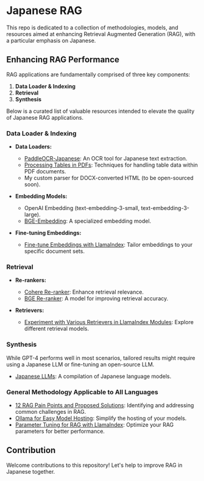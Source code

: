 # Japanese RAG

This repo is dedicated to a collection of methodologies, models, and resources aimed at enhancing Retrieval Augmented Generation (RAG), with a particular emphasis on Japanese.

## Enhancing RAG Performance

RAG applications are fundamentally comprised of three key components:

1. **Data Loader & Indexing**
2. **Retrieval**
3. **Synthesis**

Below is a curated list of valuable resources intended to elevate the quality of Japanese RAG applications.

### Data Loader & Indexing

- **Data Loaders:**

  - [PaddleOCR-Japanese](https://github.com/PaddlePaddle/PaddleOCR/blob/release/2.7/doc/doc_i18n/README_%E6%97%A5%E6%9C%AC%E8%AA%9E.md): An OCR tool for Japanese text extraction.
  - [Processing Tables in PDFs](https://webcache.googleusercontent.com/search?q=cache:https://levelup.gitconnected.com/a-guide-to-processing-tables-in-rag-pipelines-with-llamaindex-and-unstructuredio-3500c8f917a7&strip=0&vwsrc=1&referer=medium-parser): Techniques for handling table data within PDF documents.
  - My custom parser for DOCX-converted HTML (to be open-sourced soon).

- **Embedding Models:**

  - OpenAI Embedding (text-embedding-3-small, text-embedding-3-large).
  - [BGE-Embedding](https://github.com/FlagOpen/FlagEmbedding?tab=readme-ov-file): A specialized embedding model.

- **Fine-tuning Embeddings:**
  - [Fine-tune Embeddings with LlamaIndex](https://github.com/run-llama/finetune-embedding): Tailor embeddings to your specific document sets.

### Retrieval

- **Re-rankers:**

  - [Cohere Re-ranker](https://cohere.com/rerank): Enhance retrieval relevance.
  - [BGE Re-ranker](https://github.com/FlagOpen/FlagEmbedding/tree/master/FlagEmbedding/reranker): A model for improving retrieval accuracy.

- **Retrievers:**
  - [Experiment with Various Retrievers in LlamaIndex Modules](https://docs.llamaindex.ai/en/stable/module_guides/querying/retriever/retrievers.html): Explore different retrieval models.

### Synthesis

While GPT-4 performs well in most scenarios, tailored results might require using a Japanese LLM or fine-tuning an open-source LLM.

- [Japanese LLMs](https://github.com/llm-jp/awesome-japanese-llm): A compilation of Japanese language models.

### General Methodology Applicable to All Languages

- [12 RAG Pain Points and Proposed Solutions](https://towardsdatascience.com/12-rag-pain-points-and-proposed-solutions-43709939a28c): Identifying and addressing common challenges in RAG.
- [Ollama for Easy Model Hosting](https://github.com/ollama/ollama): Simplify the hosting of your models.
- [Parameter Tuning for RAG with LlamaIndex](https://docs.llamaindex.ai/en/stable/examples/param_optimizer/param_optimizer.html): Optimize your RAG parameters for better performance.

## Contribution

Welcome contributions to this repository! Let's help to improve RAG in Japanese together.
